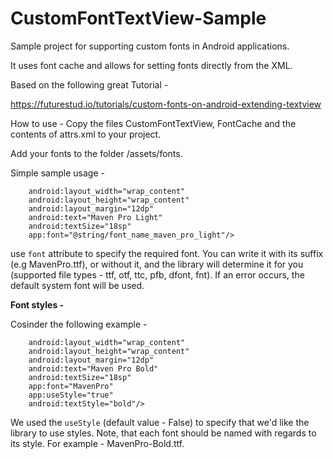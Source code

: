 # CustomFontTextView-Sample
Sample project for supporting custom fonts in Android applications.

It uses font cache and allows for setting fonts directly from the XML.

Based on the following great Tutorial - 

https://futurestud.io/tutorials/custom-fonts-on-android-extending-textview


How to use - 
Copy the files CustomFontTextView, FontCache and the contents of attrs.xml to your project.

Add your fonts to the folder /assets/fonts.

Simple sample usage - 

```<sample.font.custom.customfonttextviewsample.CustomFontTextView
	android:layout_width="wrap_content"
	android:layout_height="wrap_content"
	android:layout_margin="12dp"
	android:text="Maven Pro Light"
	android:textSize="18sp"
	app:font="@string/font_name_maven_pro_light"/>
```

use `font` attribute to specify the required font. You can write it with its suffix (e.g MavenPro.ttf), or without it, and the library will determine it for you (supported file types - ttf, otf, ttc, pfb, dfont, fnt). If an error occurs, the default system font will be used.

<b>Font styles - </b>

Cosinder the following example - 

```<sample.font.custom.customfonttextviewsample.CustomFontTextView
	android:layout_width="wrap_content"
	android:layout_height="wrap_content"
	android:layout_margin="12dp"
	android:text="Maven Pro Bold"
	android:textSize="18sp"
	app:font="MavenPro"
	app:useStyle="true"
	android:textStyle="bold"/>
```
        
We used the `useStyle` (default value - False) to specify that we'd like the library to use styles. Note, that each font should be named with regards to its style. For example - MavenPro-Bold.ttf.


